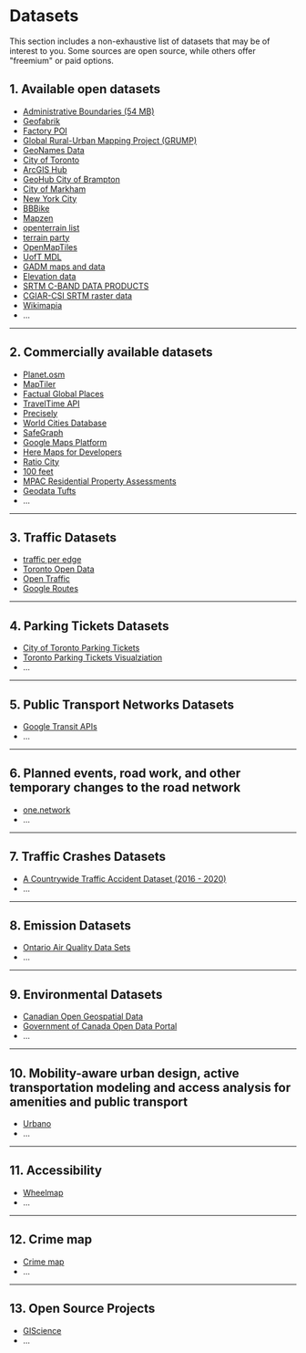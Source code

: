# Datasets

This section includes a non-exhaustive list of datasets that may be of interest to you. Some sources are open source, while others offer "freemium" or paid options.


## 1. Available open datasets
* [Administrative Boundaries (54 MB)](https://github.com/SmartMobilityAlgorithms/book/blob/main/data/administrative_boundaries.zip?raw=true)
* [Geofabrik](https://download.geofabrik.de/index.html)
* [Factory POI](http://www.poi-factory.com/)
* [Global Rural-Urban Mapping Project (GRUMP)](https://sedac.ciesin.columbia.edu/data/set/grump-v1-settlement-points)
* [GeoNames Data](https://www.geonames.org/export/)
* [City of Toronto](https://www.toronto.ca/city-government/data-research-maps/open-data/)
* [ArcGIS Hub](https://www.esri.com/en-us/arcgis/products/arcgis-hub/overview)
* [GeoHub City of Brampton](https://geohub.brampton.ca/pages/data)
* [City of Markham](https://data-markham.opendata.arcgis.com/)
* [New York City](https://opendata.cityofnewyork.us/)
* [BBBike](https://extract.bbbike.org/)
* [Mapzen](https://github.com/tilezen/joerd/tree/master/docs)
* [openterrain list](https://github.com/openterrain/openterrain/wiki/Terrain-Data)
* [terrain party](https://terrain.party/)
* [OpenMapTiles](https://openmaptiles.org/)
* [UofT MDL](https://mdl.library.utoronto.ca/)
* [GADM maps and data](https://gadm.org/index.html)
* [Elevation data](https://www.opentopodata.org/)
* [SRTM C-BAND DATA PRODUCTS](https://www2.jpl.nasa.gov/srtm/cbanddataproducts.html)
* [CGIAR-CSI SRTM raster data](https://srtm.csi.cgiar.org/srtmdata/)
* [Wikimapia](https://wikimapia.org/)
* ...

---

## 2. Commercially available datasets
* [Planet.osm](https://planet.openstreetmap.org/)
* [MapTiler](https://www.maptiler.com/)
* [Factual Global Places](https://www.factual.com/data-set/global-places/)
* [TravelTime API](https://docs.traveltime.com/api/overview/introduction)
* [Precisely](https://www.precisely.com/)
* [World Cities Database](https://www.worldcitiesdatabase.com )
* [SafeGraph](https://www.safegraph.com/)
* [Google Maps Platform](https://cloud.google.com/maps-platform/)
* [Here Maps for Developers](https://developer.here.com/products/here-sdk)
* [Ratio City](https://www.ratio.city/)
* [100 feet](https://www.beans.ai/index)
* [MPAC Residential Property Assessments](https://www.mpac.ca/)
* [Geodata Tufts](https://geodata.tufts.edu/)
* ...

---

## 3. Traffic Datasets
* [traffic per edge](https://github.com/Project-OSRM/osrm-backend/wiki/Traffic)
* [Toronto Open Data](https://www.toronto.ca/city-government/data-research-maps/open-data/)
* [Open Traffic](https://github.com/opentraffic)
* [Google Routes](https://cloud.google.com/maps-platform/routes)

---
## 4. Parking Tickets Datasets
* [City of Toronto Parking Tickets](https://ckan0.cf.opendata.inter.prod-toronto.ca/tr/dataset/parking-tickets)
* [Toronto Parking Tickets Visualziation](https://github.com/ian-whitestone/toronto-parking-tickets)
* ...

---
## 5. Public Transport Networks Datasets
* [Google Transit APIs](https://developers.google.com/transit)
* ...

---
## 6. Planned events, road work, and other temporary changes to the road network
* [one.network](https://us.one.network/)
* ...

---
## 7. Traffic Crashes Datasets
* [A Countrywide Traffic Accident Dataset (2016 - 2020)](https://www.kaggle.com/sobhanmoosavi/us-accidents)
* ...

---
## 8. Emission Datasets
* [Ontario Air Quality Data Sets](http://www.airqualityontario.com/science/data_sets.php)
* ...

---
## 9. Environmental Datasets
* [Canadian Open Geospatial Data](https://canadiangis.com/data.php)
* [Government of Canada Open Data Portal](https://open.canada.ca/data/en/dataset)
* ...

---
## 10. Mobility-aware urban design, active transportation modeling and access analysis for amenities and public transport
* [Urbano](https://www.urbano.io/)
* ...

---
## 11. Accessibility
* [Wheelmap](https://wheelmap.org/)
* ...

---
## 12. Crime map
* [Crime map](https://www.crimemapping.com/map/agency/91)
* ...

---
## 13. Open Source Projects
* [GIScience](https://github.com/GIScience)
* ...



